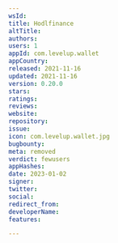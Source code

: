 ```yaml
---
wsId: 
title: Hodlfinance
altTitle: 
authors: 
users: 1
appId: com.levelup.wallet
appCountry: 
released: 2021-11-16
updated: 2021-11-16
version: 0.20.0
stars: 
ratings: 
reviews: 
website: 
repository: 
issue: 
icon: com.levelup.wallet.jpg
bugbounty: 
meta: removed
verdict: fewusers
appHashes: 
date: 2023-01-02
signer: 
twitter: 
social: 
redirect_from: 
developerName: 
features: 

---
```


